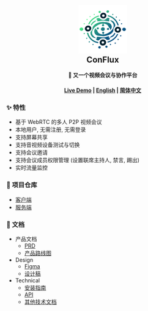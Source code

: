 <div align="center">
  <img src="design/assets/logo_color.svg" width="128" height="128"/>
  <h2 style="margin-top: 0;">ConFlux</h2>
  <p>
    <strong>🎥 又一个视频会议与协作平台</strong>
  </p>
  <p>
    <!-- badge here -->
  </p>
  <h4>
    <a href="https://conflux.liukairui.me/">Live Demo</a>
    <span> | </span>
    <a href="./README.md">English</a>
    <span> | </span>
    <a href="./README-CN.md">简体中文</a>
  </h4>
</div>

### ✨ 特性

- 基于 WebRTC 的多人 P2P 视频会议
- 本地用户, 无需注册, 无需登录
- 支持屏幕共享
- 支持音视频设备测试与切换
- 支持会议邀请
- 支持会议成员权限管理 (设置联席主持人, 禁言, 踢出)
- 实时流量监控

### 📂 项目仓库

- [客户端](https://github.com/KairuiLiu/conflux-client)
- [服务端](https://github.com/KairuiLiu/conflux-server)

### 📄 文档

- 产品文档
  - [PRD](./product/PRD/)
  - [产品路线图](https://github.com/users/KairuiLiu/projects/5)
- Design
  - [Figma](https://www.figma.com/file/Z5L0xXbiYRHvmJj11YYfL0/ConFlux?type=design&node-id=301%3A1916&mode=design&t=BGpGi3kvQd7BSn8B-1)
  - [设计稿](./design)
- Technical
  - [安装指南](./technical/deploy.md)
  - [API](./technical/api/)
  - [其他技术文档](./technical/misc/)
